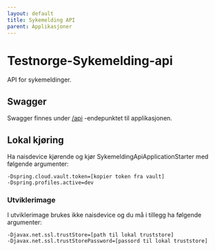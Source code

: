 ```yaml
---
layout: default
title: Sykemelding API
parent: Applikasjoner
---
```


# Testnorge-Sykemelding-api
API for sykemeldinger.

## Swagger
Swagger finnes under [/api](https://testnorge-sykemelding-api.nais.preprod.local/api) -endepunktet til applikasjonen.

## Lokal kjøring
Ha naisdevice kjørende og kjør SykemeldingApiApplicationStarter med følgende argumenter:
```
-Dspring.cloud.vault.token=[kopier token fra vault]
-Dspring.profiles.active=dev
```

### Utviklerimage
I utviklerimage brukes ikke naisdevice og du må i tillegg ha følgende argumenter:
```
-Djavax.net.ssl.trustStore=[path til lokal truststore]
-Djavax.net.ssl.trustStorePassword=[passord til lokal truststore]
```
    
